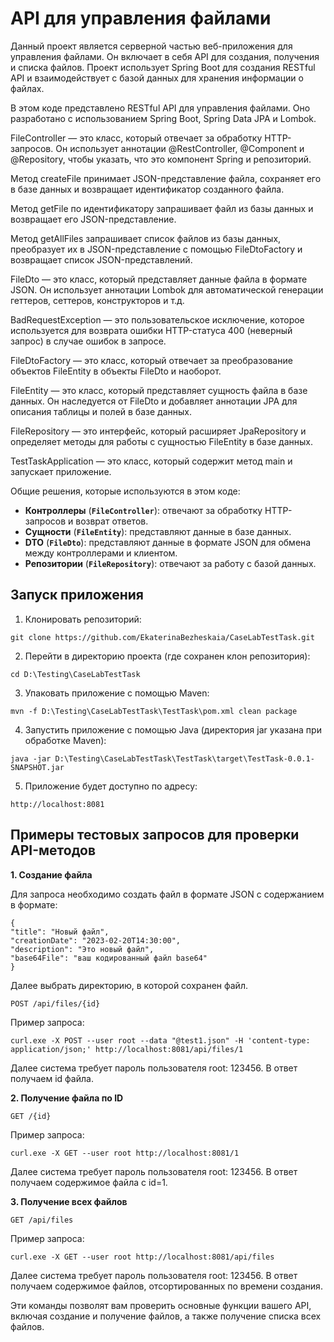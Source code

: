 API для управления файлами 
=========
Данный проект является серверной частью веб-приложения для управления файлами. Он включает в себя API для создания, получения и списка файлов. Проект использует Spring Boot для создания RESTful API и взаимодействует с базой данных для хранения информации о файлах.

В этом коде представлено RESTful API для управления файлами. Оно разработано с использованием Spring Boot, Spring Data JPA и Lombok.

FileController — это класс, который отвечает за обработку HTTP-запросов. Он использует аннотации @RestController, @Component и @Repository, чтобы указать, что это компонент Spring и репозиторий.

Метод createFile принимает JSON-представление файла, сохраняет его в базе данных и возвращает идентификатор созданного файла.

Метод getFile по идентификатору запрашивает файл из базы данных и возвращает его JSON-представление.

Метод getAllFiles запрашивает список файлов из базы данных, преобразует их в JSON-представление с помощью FileDtoFactory и возвращает список JSON-представлений.

FileDto — это класс, который представляет данные файла в формате JSON. Он использует аннотации Lombok для автоматической генерации геттеров, сеттеров, конструкторов и т.д.

BadRequestException — это пользовательское исключение, которое используется для возврата ошибки HTTP-статуса 400 (неверный запрос) в случае ошибок в запросе.

FileDtoFactory — это класс, который отвечает за преобразование объектов FileEntity в объекты FileDto и наоборот.

FileEntity — это класс, который представляет сущность файла в базе данных. Он наследуется от FileDto и добавляет аннотации JPA для описания таблицы и полей в базе данных.

FileRepository — это интерфейс, который расширяет JpaRepository и определяет методы для работы с сущностью FileEntity в базе данных.

TestTaskApplication — это класс, который содержит метод main и запускает приложение.

Общие решения, которые используются в этом коде:

- **Контроллеры** (**`FileController`**): отвечают за обработку HTTP-запросов и возврат ответов.
- **Сущности** (**`FileEntity`**): представляют данные в базе данных.
- **DTO** (**`FileDto`**): представляют данные в формате JSON для обмена между контроллерами и клиентом.
- **Репозитории** (**`FileRepository`**): отвечают за работу с базой данных.

**Запуск приложения**
----

1. Клонировать репозиторий:

`git clone https://github.com/EkaterinaBezheskaia/CaseLabTestTask.git`

2. Перейти в директорию проекта (где сохранен клон репозитория):

`cd D:\Testing\CaseLabTestTask`

3. Упаковать приложение с помощью Maven:

`mvn -f D:\Testing\CaseLabTestTask\TestTask\pom.xml clean package`

4. Запустить приложение с помощью Java (директория jar указана при обработке Maven):

`java -jar D:\Testing\CaseLabTestTask\TestTask\target\TestTask-0.0.1-SNAPSHOT.jar`

5. Приложение будет доступно по адресу:

`http://localhost:8081`


**Примеры тестовых запросов для проверки API-методов**
----
**1. Создание файла**

Для запроса необходимо создать файл в формате JSON с содержанием в формате:

    {
    "title": "Новый файл",
    "creationDate": "2023-02-20T14:30:00",
    "description": "Это новый файл",
    "base64File": "ваш кодированный файл base64"
    }

Далее выбрать директорию, в которой сохранен файл.

`POST /api/files/{id}`

Пример запроса:

`curl.exe -X POST --user root --data "@test1.json" -H 'content-type: application/json;' http://localhost:8081/api/files/1`

Далее система требует пароль пользователя root: 123456. В ответ получаем id файла.

**2. Получение файла по ID**

`GET /{id}`

Пример запроса:

`curl.exe -X GET --user root http://localhost:8081/1`

Далее система требует пароль пользователя root: 123456. В ответ получаем содержимое файла с id=1.

**3. Получение всех файлов**

`GET /api/files`

Пример запроса:

`curl.exe -X GET --user root http://localhost:8081/api/files`

Далее система требует пароль пользователя root: 123456. В ответ получаем содержимое файлов, отсортированных по времени создания.

Эти команды позволят вам проверить основные функции вашего API, включая создание и получение файлов, а также получение списка всех файлов.
